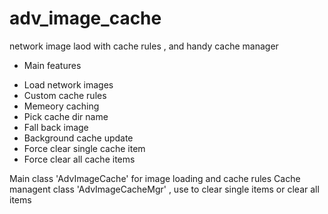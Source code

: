 # adv_image_cache

network image laod with cache rules , and handy cache manager
* Main features
- Load network images
- Custom cache rules
- Memeory caching
- Pick cache dir name
- Fall back image
- Background cache update
- Force clear single cache item
- Force clear all cache items



Main class 'AdvImageCache' for image loading and cache rules
Cache managent class 'AdvImageCacheMgr' , use to clear single items or clear all items


